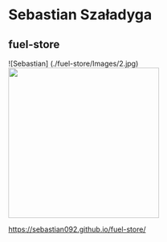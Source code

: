 # Sebastian Szaładyga

## fuel-store

![Sebastian] (./fuel-store/Images/2.jpg)
<img src="./fuel-store/Images/2.jpg" width= 300 height =300>

https://sebastian092.github.io/fuel-store/




